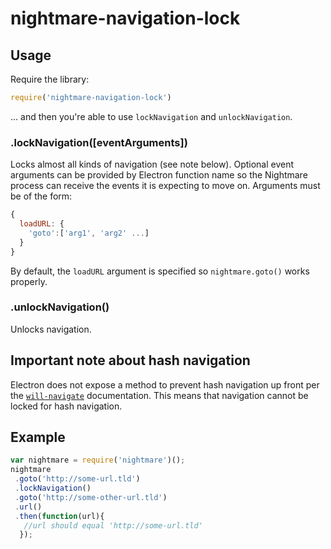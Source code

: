 # nightmare-navigation-lock

## Usage
Require the library: 

```js
require('nightmare-navigation-lock')
```

... and then you're able to use `lockNavigation` and `unlockNavigation`.

### .lockNavigation([eventArguments])
Locks almost all kinds of navigation (see note below).  Optional event arguments can be provided by Electron function name so the Nightmare process can receive the events it is expecting to move on.  Arguments must be of the form:
```js
{
  loadURL: {
    'goto':['arg1', 'arg2' ...]
  }
}
```

By default, the `loadURL` argument is specified so `nightmare.goto()` works properly.


### .unlockNavigation()
Unlocks navigation.

## Important note about hash navigation
Electron does not expose a method to prevent hash navigation up front per the [`will-navigate`](https://github.com/electron/electron/blob/master/docs/api/web-contents.md#event-will-navigate) documentation.  This means that navigation cannot be locked for hash navigation.

## Example

```js
var nightmare = require('nightmare')();
nightmare
 .goto('http://some-url.tld')
 .lockNavigation()
 .goto('http://some-other-url.tld')
 .url()
 .then(function(url){
   //url should equal 'http://some-url.tld'
  });
```

